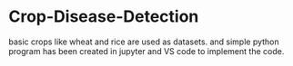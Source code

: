 # Crop-Disease-Detection
basic crops like wheat and rice are used as datasets. and simple python program has been created in jupyter and VS code to implement the code.
